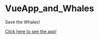 # VueApp_and_Whales
Save the Whales! 

[Click here to see the app!](http://www.bradenrucinski.com:8080)
